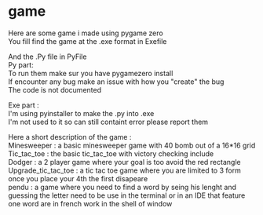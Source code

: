 # game

Here are some game i made using pygame zero  
You fill find the game at the .exe format in Exefile   

And the .Py file in PyFile   
Py part:       
  To run them make sur you have pygamezero install   
  If encounter any bug make an issue with how you "create" the bug   
  The code is not documented  

Exe part :   
I'm using pyinstaller to make the .py into .exe    
I'm not used to it so can still containt error please report them

Here a short description of the game :   
  Minesweeper : a basic minesweeper game with 40 bomb out of a 16*16 grid   
  Tic_tac_toe : the basic tic_tac_toe with victory checking include   
  Dodger : a 2 player game where your goal is too avoid the red rectangle   
  Upgrade_tic_tac_toe : a tic tac toe game where you are limited to 3 form once you place your 4th the first disapeare    
  pendu : a game where you need to find a word by seing his lenght and guessing the letter need to be use in the terminal or in an IDE that feature one word are in french work in the shell of window    
